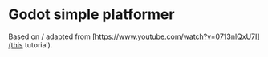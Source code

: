 # Godot simple platformer

Based on / adapted from [https://www.youtube.com/watch?v=0713nlQxU7I](this tutorial).